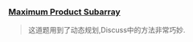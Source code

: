 ### [Maximum Product Subarray](https://leetcode.com/problems/maximum-product-subarray/description/)
> 这道题用到了动态规划,Discuss中的方法非常巧妙.
>